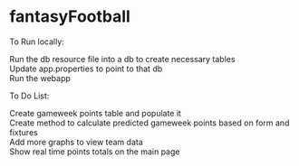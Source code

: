 # fantasyFootball
To Run locally:

Run the db resource file into a db to create necessary tables  
Update app.properties to point to that db  
Run the webapp  

To Do List:
  
Create gameweek points table and populate it    
Create method to calculate predicted gameweek points based on form and fixtures  
Add more graphs to view team data    
Show real time points totals on the main page  

